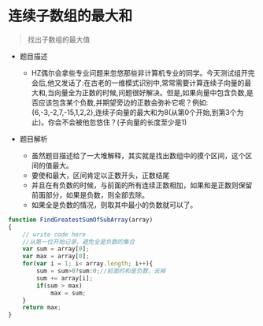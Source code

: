 # 连续子数组的最大和

>找出子数组的最大值

- 题目描述
  - HZ偶尔会拿些专业问题来忽悠那些非计算机专业的同学。今天测试组开完会后,他又发话了:在古老的一维模式识别中,常常需要计算连续子向量的最大和,当向量全为正数的时候,问题很好解决。但是,如果向量中包含负数,是否应该包含某个负数,并期望旁边的正数会弥补它呢？例如:{6,-3,-2,7,-15,1,2,2},连续子向量的最大和为8(从第0个开始,到第3个为止)。你会不会被他忽悠住？(子向量的长度至少是1)

- 题目解析
  - 虽然题目描述给了一大堆解释，其实就是找出数组中的摸个区间，这个区间的值最大。
  - 要使和最大，区间肯定以正数开头，正数结尾
  - 并且在有负数的时候，与前面的所有连续正数相加，如果和是正数则保留前面部分，如果是负数，则全部去除。
  - 如果全是负数的情况，则取其中最小的负数就可以了。

``` js
function FindGreatestSumOfSubArray(array)
{
    // write code here
    //从第一位开始记录，避免全是负数的集合
    var sum = array[0];
    var max = array[0];
    for(var i = 1; i< array.length; i++){
        sum = sum>0?sum:0;//前面的和是负数，去掉
        sum += array[i];
        if(sum > max)
            max = sum;
    }
    return max;
}
```
